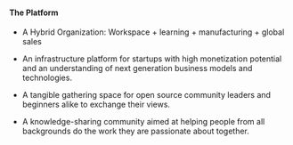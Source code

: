 #### The Platform

 - A Hybrid Organization: Workspace + learning + manufacturing + global sales

 - An infrastructure platform for startups with high monetization potential and an understanding of next generation business models and technologies.
 - A tangible gathering space for open source community leaders and beginners alike to exchange their views.
 - A knowledge-sharing community aimed at helping people from all backgrounds do the work they are passionate about together.
